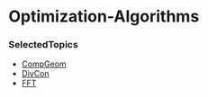 # Optimization-Algorithms

### SelectedTopics
- [CompGeom](./SelectedTopics/CompGeom/notes/)
- [DivCon](./SelectedTopics/DivCon/notes/)
- [FFT](./SelectedTopics/FFT/notes/)
